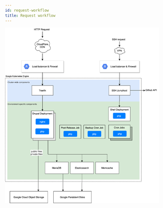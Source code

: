 ```yaml
---
id: request-workflow
title: Request workflow
--- 
```


![request workflow](img/request_workflow.png)
